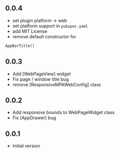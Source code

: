 ## 0.0.4

* set plugin platform -> web
* set platform support in `pubspec.yaml`
* add MIT License
* remove default constructor for 
```dart 
AppBarTitle()
```

## 0.0.3

* Add [WebPageView] widget
* Fix page / window title bug
* remove [ResponsiveMPAWebConfig] class

## 0.0.2

* Add responsive bounds to WebPageWidget class
* Fix [AppDrawer] bug

## 0.0.1

* Initial version